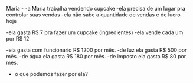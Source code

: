 Maria - 
    -a Maria trabalha vendendo cupcake
    -ela precisa de um lugar pra controlar suas vendas
    -ela não sabe a quantidade de vendas e de lucro hoje

-ela gasta R$ 7 pra fazer um cupcake (ingredientes)
-ela vende cada um por R$ 12

-ela gasta com funcionário R$ 1200 por mês.
-de luz ela gasta R$ 500 por mês.
-de água ela gasta R$ 180 por mês.
-de imposto ela gasta R$ 80 por mês.

- o que podemos fazer por ela?